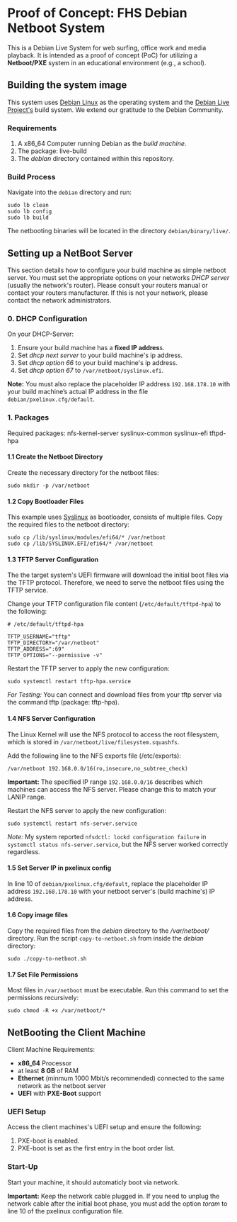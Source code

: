 # Proof of Concept: FHS Debian Netboot System
This is a Debian Live System for web surfing, office work and media playback.  It is intended as a proof of concept (PoC) for utilizing a **Netboot/PXE** system in an educational environment (e.g., a school).

## Building the system image
This system uses [Debian Linux](https://www.debian.org/) as the operating system and the [Debian Live Project's](https://www.debian.org/devel/debian-live/) build system. We extend our gratitude to the Debian Community.

### Requirements
1. A x86_64 Computer running Debian as the *build machine*.
2. The package: live-build
3. The *debian* directory contained within this repository.

### Build Process
Navigate into the `debian` directory and run:

```
sudo lb clean
sudo lb config
sudo lb build
```

The netbooting binaries will be located in the directory `debian/binary/live/`.

## Setting up a NetBoot Server
This section details how to configure your build machine as simple netboot server. You must set the appropriate options on your networks *DHCP server* (usually the network's router). Please consult your routers manual or contact your routers manufacturer. If this is not your network, please contact the network administrators.

### 0. DHCP Configuration
On your DHCP-Server:
1. Ensure your build machine has a **fixed IP addres**s.
2. Set *dhcp next server* to your build machine's ip address.
3. Set *dhcp option 66* to your build machine's ip address.
4. Set *dhcp option 67* to `/var/netboot/syslinux.efi`.

**Note:** You must also replace the placeholder IP address `192.168.178.10` with your build machine’s actual IP address in the file `debian/pxelinux.cfg/default`.

### 1. Packages
Required packages: nfs-kernel-server syslinux-common syslinux-efi tftpd-hpa

#### 1.1 Create the Netboot Directory
Create the necessary directory for the netboot files:
```
sudo mkdir -p /var/netboot
```

#### 1.2 Copy Bootloader Files
This example uses [Syslinux](https://syslinux.org/) as bootloader, consists of multiple files. Copy the required files to the netboot directory:

```
sudo cp /lib/syslinux/modules/efi64/* /var/netboot
sudo cp /lib/SYSLINUX.EFI/efi64/* /var/netboot
```

#### 1.3 TFTP Server Configuration
The the target system's UEFI firmware will download the initial boot files via the TFTP protocol. Therefore, we need to serve the netboot files using the TFTP service.

Change your TFTP configuration file content (`/etc/default/tftpd-hpa`) to the following:
```
# /etc/default/tftpd-hpa

TFTP_USERNAME="tftp"
TFTP_DIRECTORY="/var/netboot"
TFTP_ADDRESS=":69"
TFTP_OPTIONS="--permissive -v"
```

Restart the TFTP server to apply the new configuration:
```
sudo systemctl restart tftp-hpa.service
```

*For Testing:* You can connect and download files from your tftp server via the command tftp (package: tftp-hpa).

#### 1.4 NFS Server Configuration
The Linux Kernel will use the NFS protocol to access the root filesystem, which is stored in `/var/netboot/live/filesystem.squashfs`.

Add the following line to the NFS exports file (/etc/exports):
```
/var/netboot 192.168.0.0/16(ro,insecure,no_subtree_check)
```

**Important:** The specified IP range `192.168.0.0/16` describes which machines can access the NFS server. Please change this to match your LANIP range.

Restart the NFS server to apply the new configuration:
```
sudo systemctl restart nfs-server.service
```

*Note:* My system reported `nfsdctl: lockd configuration failure` in `systemctl status nfs-server.service`, but the NFS server worked correctly regardless.

#### 1.5 Set Server IP in pxelinux config
In line 10 of `debian/pxelinux.cfg/default`, replace the placeholder IP address `192.168.178.10` with your netboot server's (build machine's) IP address.

#### 1.6 Copy image files
Copy the required files from the *debian* directory to the */var/netboot/* directory. Run the script `copy-to-netboot.sh` from inside the *debian* directory:
```
sudo ./copy-to-netboot.sh
```


#### 1.7 Set File Permissions
Most files in `/var/netboot` must be executable. Run this command to set the permissions recursively:
```
sudo chmod -R +x /var/netboot/*
```


## NetBooting the Client Machine
Client Machine Requirements:
* **x86_64** Processor
* at least **8 GB** of RAM
* **Ethernet** (minmum 1000 Mbit/s recommended) connected to the same network as the netboot server
* **UEFI** with **PXE-Boot** support

### UEFI Setup
Access the client machines's UEFI setup and ensure the following:
1. PXE-boot is enabled.
2. PXE-boot is set as the first entry in the boot order list.

### Start-Up
Start your machine, it should automaticly boot via network. 

**Important:** Keep the network cable plugged in. If you need to unplug the network cable after the initial boot phase, you must add the option *toram* to line 10 of the pxelinux configuration file.

